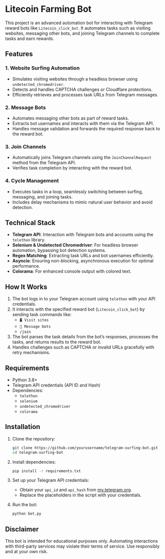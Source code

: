 # Litecoin Farming Bot

This project is an advanced automation bot for interacting with Telegram reward bots like `Litecoin_click_bot`. It automates tasks such as visiting websites, messaging other bots, and joining Telegram channels to complete tasks and earn rewards.

## Features

### 1. **Website Surfing Automation**
   - Simulates visiting websites through a headless browser using `undetected_chromedriver`.
   - Detects and handles CAPTCHA challenges or Cloudflare protections.
   - Efficiently retrieves and processes task URLs from Telegram messages.

### 2. **Message Bots**
   - Automates messaging other bots as part of reward tasks.
   - Extracts bot usernames and interacts with them via the Telegram API.
   - Handles message validation and forwards the required response back to the reward bot.

### 3. **Join Channels**
   - Automatically joins Telegram channels using the `JoinChannelRequest` method from the Telegram API.
   - Verifies task completion by interacting with the reward bot.

### 4. **Cycle Management**
   - Executes tasks in a loop, seamlessly switching between surfing, messaging, and joining tasks.
   - Includes delay mechanisms to mimic natural user behavior and avoid detection.

## Technical Stack

- **Telegram API**: Interaction with Telegram bots and accounts using the `telethon` library.
- **Selenium & Undetected Chromedriver**: For headless browser automation, bypassing bot detection systems.
- **Regex Matching**: Extracting task URLs and bot usernames efficiently.
- **Asyncio**: Ensuring non-blocking, asynchronous execution for optimal performance.
- **Colorama**: For enhanced console output with colored text.

## How It Works

1. The bot logs in to your Telegram account using `telethon` with your API credentials.
2. It interacts with the specified reward bot (`Litecoin_click_bot`) by sending task commands like:
   - `🖥 Visit sites`
   - `🤖 Message bots`
   - `/join`
3. The bot parses the task details from the bot’s responses, processes the tasks, and returns results to the reward bot.
4. Handles challenges such as CAPTCHA or invalid URLs gracefully with retry mechanisms.

## Requirements

- Python 3.8+
- Telegram API credentials (API ID and Hash)
- Dependencies:
  - `telethon`
  - `selenium`
  - `undetected_chromedriver`
  - `colorama`

## Installation

1. Clone the repository:
   ```bash
   git clone https://github.com/yourusername/telegram-surfing-bot.git
   cd telegram-surfing-bot
   ```

2. Install dependencies:
   ```bash
   pip install -r requirements.txt
   ```

3. Set up your Telegram API credentials:
   - Obtain your `api_id` and `api_hash` from [my.telegram.org](https://my.telegram.org).
   - Replace the placeholders in the script with your credentials.

4. Run the bot:
   ```bash
   python bot.py
   ```

## Disclaimer

This bot is intended for educational purposes only. Automating interactions with third-party services may violate their terms of service. Use responsibly and at your own risk.
